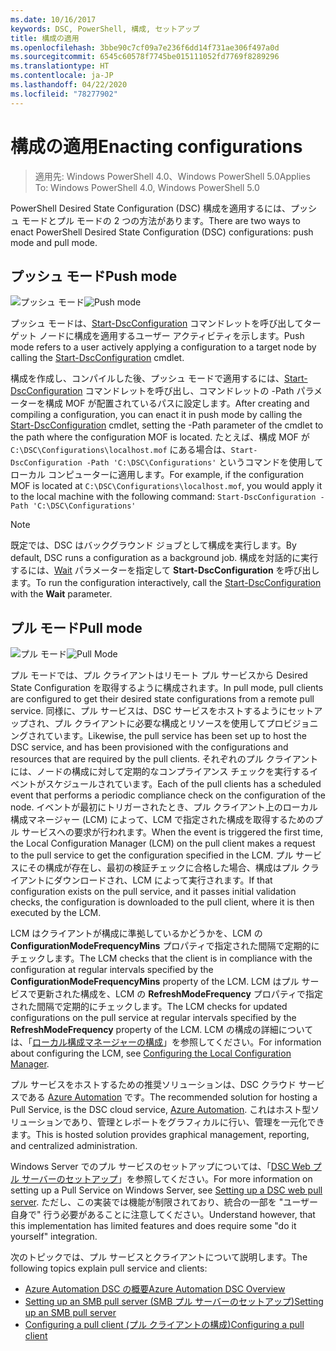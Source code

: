 ```yaml
---
ms.date: 10/16/2017
keywords: DSC, PowerShell, 構成, セットアップ
title: 構成の適用
ms.openlocfilehash: 3bbe90c7cf09a7e236f6dd14f731ae306f497a0d
ms.sourcegitcommit: 6545c60578f7745be015111052fd7769f8289296
ms.translationtype: HT
ms.contentlocale: ja-JP
ms.lasthandoff: 04/22/2020
ms.locfileid: "78277902"
---
```

# <a name="enacting-configurations"></a><span data-ttu-id="949cb-103">構成の適用</span><span class="sxs-lookup"><span data-stu-id="949cb-103">Enacting configurations</span></span>

> <span data-ttu-id="949cb-104">適用先: Windows PowerShell 4.0、Windows PowerShell 5.0</span><span class="sxs-lookup"><span data-stu-id="949cb-104">Applies To: Windows PowerShell 4.0, Windows PowerShell 5.0</span></span>

<span data-ttu-id="949cb-105">PowerShell Desired State Configuration (DSC) 構成を適用するには、プッシュ モードとプル モードの 2 つの方法があります。</span><span class="sxs-lookup"><span data-stu-id="949cb-105">There are two ways to enact PowerShell Desired State Configuration (DSC) configurations: push mode and pull mode.</span></span>

## <a name="push-mode"></a><span data-ttu-id="949cb-106">プッシュ モード</span><span class="sxs-lookup"><span data-stu-id="949cb-106">Push mode</span></span>

<span data-ttu-id="949cb-107">![プッシュ モード](media/enactingConfigurations/pushModel.png "プッシュ モードのしくみ")</span><span class="sxs-lookup"><span data-stu-id="949cb-107">![Push mode](media/enactingConfigurations/pushModel.png "How push mode works")</span></span>

<span data-ttu-id="949cb-108">プッシュ モードは、[Start-DscConfiguration](/powershell/module/psdesiredstateconfiguration/start-dscconfiguration) コマンドレットを呼び出してターゲット ノードに構成を適用するユーザー アクティビティを示します。</span><span class="sxs-lookup"><span data-stu-id="949cb-108">Push mode refers to a user actively applying a configuration to a target node by calling the [Start-DscConfiguration](/powershell/module/psdesiredstateconfiguration/start-dscconfiguration) cmdlet.</span></span>

<span data-ttu-id="949cb-109">構成を作成し、コンパイルした後、プッシュ モードで適用するには、[Start-DscConfiguration](/powershell/module/psdesiredstateconfiguration/start-dscconfiguration) コマンドレットを呼び出し、コマンドレットの -Path パラメーターを構成 MOF が配置されているパスに設定します。</span><span class="sxs-lookup"><span data-stu-id="949cb-109">After creating and compiling a configuration, you can enact it in push mode by calling the [Start-DscConfiguration](/powershell/module/psdesiredstateconfiguration/start-dscconfiguration) cmdlet, setting the -Path parameter of the cmdlet to the path where the configuration MOF is located.</span></span> <span data-ttu-id="949cb-110">たとえば、構成 MOF が `C:\DSC\Configurations\localhost.mof` にある場合は、`Start-DscConfiguration -Path 'C:\DSC\Configurations'` というコマンドを使用してローカル コンピューターに適用します。</span><span class="sxs-lookup"><span data-stu-id="949cb-110">For example, if the configuration MOF is located at `C:\DSC\Configurations\localhost.mof`, you would apply it to the local machine with the following command: `Start-DscConfiguration -Path 'C:\DSC\Configurations'`</span></span>

> [!NOTE]
> <span data-ttu-id="949cb-111">既定では、DSC はバックグラウンド ジョブとして構成を実行します。</span><span class="sxs-lookup"><span data-stu-id="949cb-111">By default, DSC runs a configuration as a background job.</span></span> <span data-ttu-id="949cb-112">構成を対話的に実行するには、[Wait](/powershell/module/psdesiredstateconfiguration/start-dscconfiguration) パラメーターを指定して **Start-DscConfiguration** を呼び出します。</span><span class="sxs-lookup"><span data-stu-id="949cb-112">To run the configuration interactively, call the [Start-DscConfiguration](/powershell/module/psdesiredstateconfiguration/start-dscconfiguration) with the **Wait** parameter.</span></span>

## <a name="pull-mode"></a><span data-ttu-id="949cb-113">プル モード</span><span class="sxs-lookup"><span data-stu-id="949cb-113">Pull mode</span></span>

<span data-ttu-id="949cb-114">![プル モード](media/enactingConfigurations/pullModel.png "プル モードのしくみ")</span><span class="sxs-lookup"><span data-stu-id="949cb-114">![Pull Mode](media/enactingConfigurations/pullModel.png "How pull mode works")</span></span>

<span data-ttu-id="949cb-115">プル モードでは、プル クライアントはリモート プル サービスから Desired State Configuration を取得するように構成されます。</span><span class="sxs-lookup"><span data-stu-id="949cb-115">In pull mode, pull clients are configured to get their desired state configurations from a remote pull service.</span></span> <span data-ttu-id="949cb-116">同様に、プル サービスは、DSC サービスをホストするようにセットアップされ、プル クライアントに必要な構成とリソースを使用してプロビジョニングされています。</span><span class="sxs-lookup"><span data-stu-id="949cb-116">Likewise, the pull service has been set up to host the DSC service, and has been provisioned with the configurations and resources that are required by the pull clients.</span></span> <span data-ttu-id="949cb-117">それぞれのプル クライアントには、ノードの構成に対して定期的なコンプライアンス チェックを実行するイベントがスケジュールされています。</span><span class="sxs-lookup"><span data-stu-id="949cb-117">Each of the pull clients has a scheduled event that performs a periodic compliance check on the configuration of the node.</span></span> <span data-ttu-id="949cb-118">イベントが最初にトリガーされたとき、プル クライアント上のローカル構成マネージャー (LCM) によって、LCM で指定された構成を取得するためのプル サービスへの要求が行われます。</span><span class="sxs-lookup"><span data-stu-id="949cb-118">When the event is triggered the first time, the Local Configuration Manager (LCM) on the pull client makes a request to the pull service to get the configuration specified in the LCM.</span></span> <span data-ttu-id="949cb-119">プル サービスにその構成が存在し、最初の検証チェックに合格した場合、構成はプル クライアントにダウンロードされ、LCM によって実行されます。</span><span class="sxs-lookup"><span data-stu-id="949cb-119">If that configuration exists on the pull service, and it passes initial validation checks, the configuration is downloaded to the pull client, where it is then executed by the LCM.</span></span>

<span data-ttu-id="949cb-120">LCM はクライアントが構成に準拠しているかどうかを、LCM の **ConfigurationModeFrequencyMins** プロパティで指定された間隔で定期的にチェックします。</span><span class="sxs-lookup"><span data-stu-id="949cb-120">The LCM checks that the client is in compliance with the configuration at regular intervals specified by the **ConfigurationModeFrequencyMins** property of the LCM.</span></span> <span data-ttu-id="949cb-121">LCM はプル サービスで更新された構成を、LCM の **RefreshModeFrequency** プロパティで指定された間隔で定期的にチェックします。</span><span class="sxs-lookup"><span data-stu-id="949cb-121">The LCM checks for updated configurations on the pull service at regular intervals specified by the **RefreshModeFrequency** property of the LCM.</span></span> <span data-ttu-id="949cb-122">LCM の構成の詳細については、「[ローカル構成マネージャーの構成](../managing-nodes/metaConfig.md)」を参照してください。</span><span class="sxs-lookup"><span data-stu-id="949cb-122">For information about configuring the LCM, see [Configuring the Local Configuration Manager](../managing-nodes/metaConfig.md).</span></span>

<span data-ttu-id="949cb-123">プル サービスをホストするための推奨ソリューションは、DSC クラウド サービスである [Azure Automation](https://azure.microsoft.com/services/automation/) です。</span><span class="sxs-lookup"><span data-stu-id="949cb-123">The recommended solution for hosting a Pull Service, is the DSC cloud service, [Azure Automation](https://azure.microsoft.com/services/automation/).</span></span> <span data-ttu-id="949cb-124">これはホスト型ソリューションであり、管理とレポートをグラフィカルに行い、管理を一元化できます。</span><span class="sxs-lookup"><span data-stu-id="949cb-124">This is hosted solution provides graphical management, reporting, and centralized administration.</span></span>

<span data-ttu-id="949cb-125">Windows Server でのプル サービスのセットアップについては、「[DSC Web プル サーバーのセットアップ](pullServer.md)」を参照してください。</span><span class="sxs-lookup"><span data-stu-id="949cb-125">For more information on setting up a Pull Service on Windows Server, see [Setting up a DSC web pull server](pullServer.md).</span></span> <span data-ttu-id="949cb-126">ただし、この実装では機能が制限されており、統合の一部を "ユーザー自身で" 行う必要があることに注意してください。</span><span class="sxs-lookup"><span data-stu-id="949cb-126">Understand however, that this implementation has limited features and does require some "do it yourself" integration.</span></span>

<span data-ttu-id="949cb-127">次のトピックでは、プル サービスとクライアントについて説明します。</span><span class="sxs-lookup"><span data-stu-id="949cb-127">The following topics explain pull service and clients:</span></span>

- [<span data-ttu-id="949cb-128">Azure Automation DSC の概要</span><span class="sxs-lookup"><span data-stu-id="949cb-128">Azure Automation DSC Overview</span></span>](https://docs.microsoft.com/azure/automation/automation-dsc-overview)
- [<span data-ttu-id="949cb-129">Setting up an SMB pull server (SMB プル サーバーのセットアップ)</span><span class="sxs-lookup"><span data-stu-id="949cb-129">Setting up an SMB pull server</span></span>](pullServerSMB.md)
- [<span data-ttu-id="949cb-130">Configuring a pull client (プル クライアントの構成)</span><span class="sxs-lookup"><span data-stu-id="949cb-130">Configuring a pull client</span></span>](pullClientConfigID.md)
